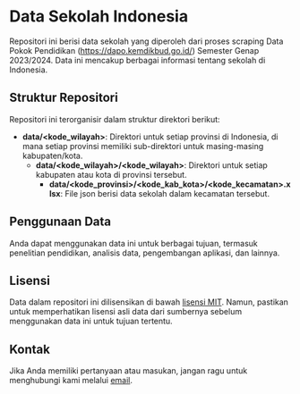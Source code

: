 # Data Sekolah Indonesia

Repositori ini berisi data sekolah yang diperoleh dari proses scraping Data Pokok Pendidikan (https://dapo.kemdikbud.go.id/) Semester Genap 2023/2024. Data ini mencakup berbagai informasi tentang sekolah di Indonesia.

## Struktur Repositori

Repositori ini terorganisir dalam struktur direktori berikut:

- **data/<kode_wilayah>**: Direktori untuk setiap provinsi di Indonesia, di mana setiap provinsi memiliki sub-direktori untuk masing-masing kabupaten/kota.
  - **data/<kode_wilayah>/<kode_wilayah>**: Direktori untuk setiap kabupaten atau kota di provinsi tersebut.
    - **data/<kode_provinsi>/<kode_kab_kota>/<kode_kecamatan>.xlsx**: File json berisi data sekolah dalam kecamatan tersebut.

## Penggunaan Data

Anda dapat menggunakan data ini untuk berbagai tujuan, termasuk penelitian pendidikan, analisis data, pengembangan aplikasi, dan lainnya. 

## Lisensi

Data dalam repositori ini dilisensikan di bawah [lisensi MIT](LICENSE). Namun, pastikan untuk memperhatikan lisensi asli data dari sumbernya sebelum menggunakan data ini untuk tujuan tertentu.

## Kontak

Jika Anda memiliki pertanyaan atau masukan, jangan ragu untuk menghubungi kami melalui [email](mailto:anggriyulio@gmail.com).

